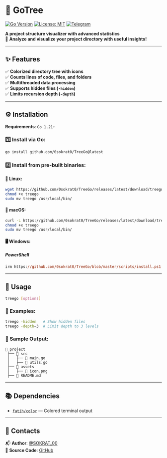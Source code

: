 # 🌳 GoTree

[![Go Version](https://img.shields.io/badge/Go-1.21%2B-blue)](https://golang.org/)
[![License: MIT](https://img.shields.io/badge/License-MIT-green)](LICENSE)
[![Telegram](https://img.shields.io/badge/Telegram-Contact-blue)](https://t.me/SOKRAT_00)

**A project structure visualizer with advanced statistics**  
🚀 **Analyze and visualize your project directory with useful insights!**

---

## ✨ Features

✅ **Colorized directory tree with icons**  
✅ **Counts lines of code, files, and folders**  
✅ **Multithreaded data processing**  
✅ **Supports hidden files (`-hidden`)**  
✅ **Limits recursion depth (`-depth`)**  

---

## ⚙️ Installation

**Requirements**: `Go 1.21+`

### 1️⃣ Install via Go:

```sh
go install github.com/0sokrat0/TreeGo@latest
```

### 2️⃣ Install from pre-built binaries:

#### 🐧 Linux:

```sh
wget https://github.com/0sokrat0/TreeGo/releases/latest/download/treego-linux-amd64 -O treego
chmod +x treego
sudo mv treego /usr/local/bin/
```

#### 🍏 macOS:

```sh
curl -L https://github.com/0sokrat0/TreeGo/releases/latest/download/treego-macos-amd64 -o treego
chmod +x treego
sudo mv treego /usr/local/bin/
```

#### 🖥️ Windows:


##### PowerShell
```ps
irm https://github.com/0sokrat0/TreeGo/blob/master/scripts/install.ps1 | iex
```
---

## 🚀 Usage

```sh
treego [options]
```

### 🔹 Examples:
```sh
treego -hidden   # Show hidden files
treego -depth=3  # Limit depth to 3 levels
```

### 📌 Sample Output:

```
📁 project
 ├── 📁 src
 │   ├── 📄 main.go
 │   ├── 📄 utils.go
 ├── 📁 assets
 │   ├── 📄 icon.png
 ├── 📄 README.md
```

---

## 📚 Dependencies

- [`fatih/color`](https://github.com/fatih/color) — Colored terminal output

---

## 🔗 Contacts

📬 **Author**: [@SOKRAT_00](https://t.me/SOKRAT_00)  
📂 **Source Code**: [GitHub](https://github.com/0sokrat0/TreeGo)

